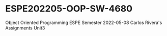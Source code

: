 # ESPE202205-OOP-SW-4680
Object Oriented Programming ESPE Semester 2022-05-08
Carlos Rivera's Assignments Unit3
